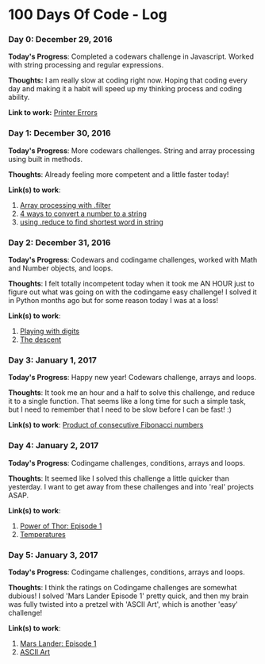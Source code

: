 # 100 Days Of Code - Log

### Day 0: December 29, 2016

**Today's Progress**: Completed a codewars challenge in Javascript. Worked with string processing and regular expressions.

**Thoughts:** I am really slow at coding right now. Hoping that coding every day and making it a habit will speed up my thinking process and coding ability.

**Link to work:** [Printer Errors](https://github.com/gp22/codeWars_javaScript/blob/master/printerErrors/default.js)

### Day 1: December 30, 2016

**Today's Progress**: More codewars challenges. String and array processing using built in methods.

**Thoughts**: Already feeling more competent and a little faster today!

**Link(s) to work**:
1. [Array processing with .filter](https://github.com/gp22/codeWars_javaScript/commit/f72deecd6da5818fdffabcbb0a253c82130cd42a)
2. [4 ways to convert a number to a string](https://github.com/gp22/codeWars_javaScript/commit/c6c73bb07538ab3fc6dfe1584436f9286c8cf8e6)
3. [using .reduce to find shortest word in string](https://github.com/gp22/codeWars_javaScript/commit/468829f7586ea4294b45548f845ae37268219755)

### Day 2: December 31, 2016

**Today's Progress**: Codewars and codingame challenges, worked with Math and Number objects, and loops.

**Thoughts**: I felt totally incompetent today when it took me AN HOUR just to figure out what was going on with the codingame easy challenge! I solved it in Python months ago but for some reason today I was at a loss!

**Link(s) to work**:
1. [Playing with digits](https://github.com/gp22/codeWars_javaScript/blob/master/playingWithDigits/default.js)
2. [The descent](https://github.com/gp22/codInGame_javaScript/blob/master/easy/theDescent/default.js)

### Day 3: January 1, 2017

**Today's Progress**: Happy new year! Codewars challenge, arrays and loops.

**Thoughts**: It took me an hour and a half to solve this challenge, and reduce it to a single function. That seems like a long time for such a simple task, but I need to remember that I need to be slow before I can be fast! :)

**Link(s) to work**:
[Product of consecutive Fibonacci numbers](https://github.com/gp22/codeWars_javaScript/blob/master/productOfConsecutiveFibNumbers/index.js)


### Day 4: January 2, 2017

**Today's Progress**: Codingame challenges, conditions, arrays and loops.

**Thoughts**: It seemed like I solved this challenge a little quicker than yesterday. I want to get away from these challenges and into 'real' projects ASAP.

**Link(s) to work**:
1. [Power of Thor: Episode 1](https://github.com/gp22/codInGame_javaScript/tree/master/easy/powerOfThor-Ep1/index.js)
2. [Temperatures](https://github.com/gp22/codInGame_javaScript/tree/master/easy/temperatures/index.js)

### Day 5: January 3, 2017

**Today's Progress**: Codingame challenges, conditions, arrays and loops.

**Thoughts**: I think the ratings on Codingame challenges are somewhat dubious! I solved 'Mars Lander Episode 1' pretty quick, and then my brain was fully twisted into a pretzel with 'ASCII Art', which is another 'easy' challenge!

**Link(s) to work**:
1. [Mars Lander: Episode 1](https://github.com/gp22/codInGame_javaScript/blob/master/easy/marsLander-Ep1/index.js)
2. [ASCII Art](https://github.com/gp22/codInGame_javaScript/blob/master/easy/asciiArt/index.js)
